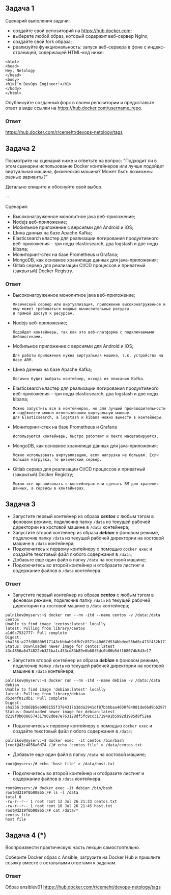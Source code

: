 ## Задача 1

Сценарий выполения задачи:

- создайте свой репозиторий на https://hub.docker.com;
- выберете любой образ, который содержит веб-сервер Nginx;
- создайте свой fork образа;
- реализуйте функциональность:
запуск веб-сервера в фоне с индекс-страницей, содержащей HTML-код ниже:
```
<html>
<head>
Hey, Netology
</head>
<body>
<h1>I’m DevOps Engineer!</h1>
</body>
</html>
```
Опубликуйте созданный форк в своем репозитории и предоставьте ответ в виде ссылки на https://hub.docker.com/username_repo.

### Ответ

https://hub.docker.com/r/cemeht/devops-netology/tags

## Задача 2

Посмотрите на сценарий ниже и ответьте на вопрос:
"Подходит ли в этом сценарии использование Docker контейнеров или лучше подойдет виртуальная машина, физическая машина? Может быть возможны разные варианты?"

Детально опишите и обоснуйте свой выбор.

--

Сценарий:

- Высоконагруженное монолитное java веб-приложение;
- Nodejs веб-приложение;
- Мобильное приложение c версиями для Android и iOS;
- Шина данных на базе Apache Kafka;
- Elasticsearch кластер для реализации логирования продуктивного веб-приложения - три ноды elasticsearch, два logstash и две ноды kibana;
- Мониторинг-стек на базе Prometheus и Grafana;
- MongoDB, как основное хранилище данных для java-приложения;
- Gitlab сервер для реализации CI/CD процессов и приватный (закрытый) Docker Registry.

### Ответ

- Высоконагруженное монолитное java веб-приложение;
  
  ```
  Физический сервер или виртуализация, приложение высоконагруженное и ему может требоваться мощные вычислительные ресурсы
  и прямой доступ к ресурсам.
  ```
  
- Nodejs веб-приложение;
  ```
  Подойдет контейнеры, так как это веб-платформа с подключаемыми библиотеками.
  ```
- Мобильное приложение c версиями для Android и iOS;
  ```
  Для работы приложения нужна виртуальная машина, т.к. устройства на базе ARM.
  ```
- Шина данных на базе Apache Kafka;
  ```
  Логично будет выбрать контейнер, исходя из описания Kafka.
  ```
- Elasticsearch кластер для реализации логирования продуктивного веб-приложения - три ноды elasticsearch, два logstash и две ноды kibana;
  ```
  Можно запустить все в контейнерах, но для лучшей производительности и надёжности можно использовании виртуальную машину
  для Elasticsearch, а logstash и kibana можно вынести в контейнеры.
  ```
- Мониторинг-стек на базе Prometheus и Grafana
  ```
  Используются контейнеры, быстро работают и лекго масштабируются.
  ```
- MongoDB, как основное хранилище данных для java-приложения;
  ```
  Можно использовать виртуализацию, если нагрузка не большая. Если большая нагрузка, то физический сервер.
  ```
- Gitlab сервер для реализации CI/CD процессов и приватный (закрытый) Docker Registry;
  ```
  Можно все организовать в контейнерах или сделать ВМ для хранения данных, а сервисы в контейнерах.
  ```

## Задача 3

- Запустите первый контейнер из образа ***centos*** c любым тэгом в фоновом режиме, подключив папку ```/data``` из текущей рабочей директории на хостовой машине в ```/data``` контейнера;
- Запустите второй контейнер из образа ***debian*** в фоновом режиме, подключив папку ```/data``` из текущей рабочей директории на хостовой машине в ```/data``` контейнера;
- Подключитесь к первому контейнеру с помощью ```docker exec``` и создайте текстовый файл любого содержания в ```/data```;
- Добавьте еще один файл в папку ```/data``` на хостовой машине;
- Подключитесь во второй контейнер и отобразите листинг и содержание файлов в ```/data``` контейнера.

### Ответ
- Запустите первый контейнер из образа ***centos*** c любым тэгом в фоновом режиме, подключив папку ```/data``` из текущей рабочей директории на хостовой машине в ```/data``` контейнера;
```
palnikov@myserv:~$ docker run --rm -itd --name centos -v /data:/data centos
Unable to find image 'centos:latest' locally
latest: Pulling from library/centos
a1d0c7532777: Pull complete 
Digest: sha256:a27fd8080b517143cbbbab9dfb7c8571c40d67d534bbdee55bd6c473f432b177
Status: Downloaded newer image for centos:latest
43c4856a6d74822eb321ba1c453cd83b89e6b68f5dc0b06b5df16807db8d3e17
```
- Запустите второй контейнер из образа ***debian*** в фоновом режиме, подключив папку ```/data``` из текущей рабочей директории на хостовой машине в ```/data``` контейнера;  
```  
palnikov@myserv:~$ docker run --rm -itd --name debian -v /data:/data debian
Unable to find image 'debian:latest' locally
latest: Pulling from library/debian
d52e4f012db1: Pull complete 
Digest: sha256:3d868b5eb908155f3784317b3dda2941df87bbbbaa4608f84881de66d9bb297b
Status: Downloaded newer image for debian:latest
d219f0b0086574317902d0e7e763128df5fc9cc31719491b5992d1985d8f52ea
```
- Подключитесь к первому контейнеру с помощью ```docker exec``` и создайте текстовый файл любого содержания в ```/data```;
```
palnikov@myserv:~$ docker exec  -it centos /bin/bash
[root@43c4856a6d74 /]# echo 'centos file' > /data/centos.txt
```
- Добавьте еще один файл в папку ```/data``` на хостовой машине;
```
root@myserv:/# echo 'host file' > /data/host.txt
```
- Подключитесь во второй контейнер и отобразите листинг и содержание файлов в ```/data``` контейнера.
```
root@myserv:/# docker exec -it debian /bin/bash 
root@d219f0b00865:/# ls -l /data
total 8
-rw-r--r-- 1 root root 12 Jul 26 21:33 centos.txt
-rw-r--r-- 1 root root 10 Jul 26 21:45 host.txt
root@d219f0b00865:/# cat /data/*
centos file
host file
```


## Задача 4 (*)

Воспроизвести практическую часть лекции самостоятельно.

Соберите Docker образ с Ansible, загрузите на Docker Hub и пришлите ссылку вместе с остальными ответами к задачам.

### Ответ
Образ ansiblev01
https://hub.docker.com/r/cemeht/devops-netology/tags
